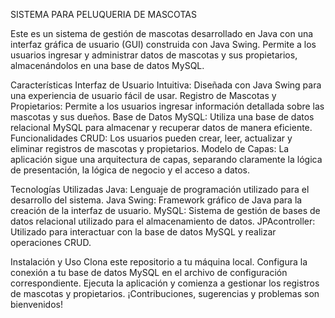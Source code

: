 SISTEMA PARA PELUQUERIA DE MASCOTAS

Este es un sistema de gestión de mascotas desarrollado en Java con una interfaz gráfica de usuario (GUI) construida con Java Swing. Permite a los usuarios ingresar y administrar datos de mascotas y sus propietarios, almacenándolos en una base de datos MySQL.

Características
Interfaz de Usuario Intuitiva: Diseñada con Java Swing para una experiencia de usuario fácil de usar.
Registro de Mascotas y Propietarios: Permite a los usuarios ingresar información detallada sobre las mascotas y sus dueños.
Base de Datos MySQL: Utiliza una base de datos relacional MySQL para almacenar y recuperar datos de manera eficiente.
Funcionalidades CRUD: Los usuarios pueden crear, leer, actualizar y eliminar registros de mascotas y propietarios.
Modelo de Capas: La aplicación sigue una arquitectura de capas, separando claramente la lógica de presentación, la lógica de negocio y el acceso a datos.

Tecnologías Utilizadas
Java: Lenguaje de programación utilizado para el desarrollo del sistema.
Java Swing: Framework gráfico de Java para la creación de la interfaz de usuario.
MySQL: Sistema de gestión de bases de datos relacional utilizado para el almacenamiento de datos.
JPAcontroller: Utilizado para interactuar con la base de datos MySQL y realizar operaciones CRUD.

Instalación y Uso
Clona este repositorio a tu máquina local.
Configura la conexión a tu base de datos MySQL en el archivo de configuración correspondiente.
Ejecuta la aplicación y comienza a gestionar los registros de mascotas y propietarios.
¡Contribuciones, sugerencias y problemas son bienvenidos!
